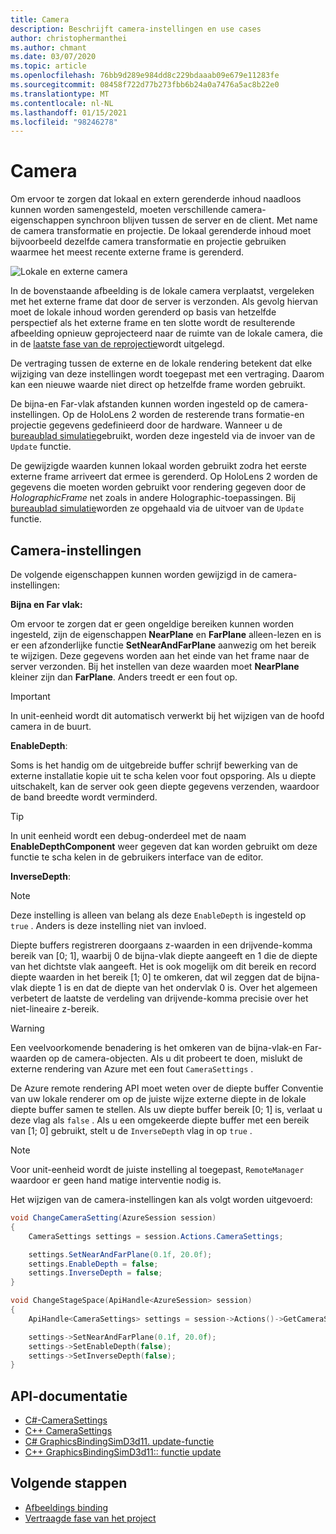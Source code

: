 ```yaml
---
title: Camera
description: Beschrijft camera-instellingen en use cases
author: christophermanthei
ms.author: chmant
ms.date: 03/07/2020
ms.topic: article
ms.openlocfilehash: 76bb9d289e984dd8c229bdaaab09e679e11283fe
ms.sourcegitcommit: 08458f722d77b273fbb6b24a0a7476a5ac8b22e0
ms.translationtype: MT
ms.contentlocale: nl-NL
ms.lasthandoff: 01/15/2021
ms.locfileid: "98246278"
---
```

# <a name="camera"></a>Camera

Om ervoor te zorgen dat lokaal en extern gerenderde inhoud naadloos kunnen worden samengesteld, moeten verschillende camera-eigenschappen synchroon blijven tussen de server en de client. Met name de camera transformatie en projectie. De lokaal gerenderde inhoud moet bijvoorbeeld dezelfde camera transformatie en projectie gebruiken waarmee het meest recente externe frame is gerenderd.

![Lokale en externe camera](./media/camera.png)

In de bovenstaande afbeelding is de lokale camera verplaatst, vergeleken met het externe frame dat door de server is verzonden. Als gevolg hiervan moet de lokale inhoud worden gerenderd op basis van hetzelfde perspectief als het externe frame en ten slotte wordt de resulterende afbeelding opnieuw geprojecteerd naar de ruimte van de lokale camera, die in de [laatste fase van de reprojectie](late-stage-reprojection.md)wordt uitgelegd.

De vertraging tussen de externe en de lokale rendering betekent dat elke wijziging van deze instellingen wordt toegepast met een vertraging. Daarom kan een nieuwe waarde niet direct op hetzelfde frame worden gebruikt.

De bijna-en Far-vlak afstanden kunnen worden ingesteld op de camera-instellingen. Op de HoloLens 2 worden de resterende trans formatie-en projectie gegevens gedefinieerd door de hardware. Wanneer u de [bureaublad simulatie](../../concepts/graphics-bindings.md)gebruikt, worden deze ingesteld via de invoer van de `Update` functie.

De gewijzigde waarden kunnen lokaal worden gebruikt zodra het eerste externe frame arriveert dat ermee is gerenderd. Op HoloLens 2 worden de gegevens die moeten worden gebruikt voor rendering gegeven door de *HolographicFrame* net zoals in andere Holographic-toepassingen. Bij [bureaublad simulatie](../../concepts/graphics-bindings.md)worden ze opgehaald via de uitvoer van de `Update` functie.

## <a name="camera-settings"></a>Camera-instellingen

De volgende eigenschappen kunnen worden gewijzigd in de camera-instellingen:

**Bijna en Far vlak:**

Om ervoor te zorgen dat er geen ongeldige bereiken kunnen worden ingesteld, zijn de eigenschappen **NearPlane** en **FarPlane** alleen-lezen en is er een afzonderlijke functie **SetNearAndFarPlane** aanwezig om het bereik te wijzigen. Deze gegevens worden aan het einde van het frame naar de server verzonden. Bij het instellen van deze waarden moet **NearPlane** kleiner zijn dan **FarPlane**. Anders treedt er een fout op.

> [!IMPORTANT]
> In unit-eenheid wordt dit automatisch verwerkt bij het wijzigen van de hoofd camera in de buurt.

**EnableDepth**:

Soms is het handig om de uitgebreide buffer schrijf bewerking van de externe installatie kopie uit te scha kelen voor fout opsporing. Als u diepte uitschakelt, kan de server ook geen diepte gegevens verzenden, waardoor de band breedte wordt verminderd.

> [!TIP]
> In unit eenheid wordt een debug-onderdeel met de naam **EnableDepthComponent** weer gegeven dat kan worden gebruikt om deze functie te scha kelen in de gebruikers interface van de editor.

**InverseDepth**:

> [!NOTE]
> Deze instelling is alleen van belang als deze `EnableDepth` is ingesteld op `true` . Anders is deze instelling niet van invloed.

Diepte buffers registreren doorgaans z-waarden in een drijvende-komma bereik van [0; 1], waarbij 0 de bijna-vlak diepte aangeeft en 1 die de diepte van het dichtste vlak aangeeft. Het is ook mogelijk om dit bereik en record diepte waarden in het bereik [1; 0] te omkeren, dat wil zeggen dat de bijna-vlak diepte 1 is en dat de diepte van het ondervlak 0 is. Over het algemeen verbetert de laatste de verdeling van drijvende-komma precisie over het niet-lineaire z-bereik.

> [!WARNING]
> Een veelvoorkomende benadering is het omkeren van de bijna-vlak-en Far-waarden op de camera-objecten. Als u dit probeert te doen, mislukt de externe rendering van Azure met een fout `CameraSettings` .

De Azure remote rendering API moet weten over de diepte buffer Conventie van uw lokale renderer om op de juiste wijze externe diepte in de lokale diepte buffer samen te stellen. Als uw diepte buffer bereik [0; 1] is, verlaat u deze vlag als `false` . Als u een omgekeerde diepte buffer met een bereik van [1; 0] gebruikt, stelt u de `InverseDepth` vlag in op `true` .

> [!NOTE]
> Voor unit-eenheid wordt de juiste instelling al toegepast, `RemoteManager` waardoor er geen hand matige interventie nodig is.

Het wijzigen van de camera-instellingen kan als volgt worden uitgevoerd:

```cs
void ChangeCameraSetting(AzureSession session)
{
    CameraSettings settings = session.Actions.CameraSettings;

    settings.SetNearAndFarPlane(0.1f, 20.0f);
    settings.EnableDepth = false;
    settings.InverseDepth = false;
}
```

```cpp
void ChangeStageSpace(ApiHandle<AzureSession> session)
{
    ApiHandle<CameraSettings> settings = session->Actions()->GetCameraSettings();

    settings->SetNearAndFarPlane(0.1f, 20.0f);
    settings->SetEnableDepth(false);
    settings->SetInverseDepth(false);
}
```

## <a name="api-documentation"></a>API-documentatie

* [C#-CameraSettings](/dotnet/api/microsoft.azure.remoterendering.camerasettings)
* [C++ CameraSettings](/cpp/api/remote-rendering/camerasettings)
* [C# GraphicsBindingSimD3d11. update-functie](/dotnet/api/microsoft.azure.remoterendering.graphicsbindingsimd3d11.update)
* [C++ GraphicsBindingSimD3d11:: functie update](/cpp/api/remote-rendering/graphicsbindingsimd3d11#update)

## <a name="next-steps"></a>Volgende stappen

* [Afbeeldings binding](../../concepts/graphics-bindings.md)
* [Vertraagde fase van het project](late-stage-reprojection.md)